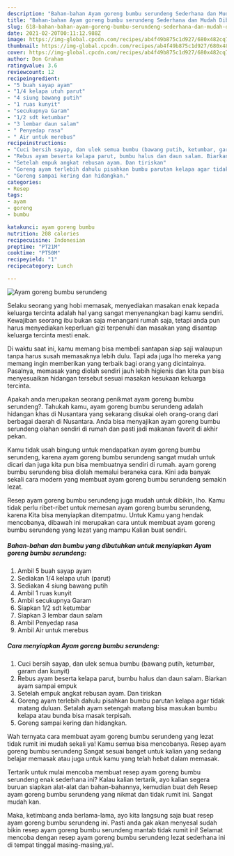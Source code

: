 ```yaml
---
description: "Bahan-bahan Ayam goreng bumbu serundeng Sederhana dan Mudah Dibuat"
title: "Bahan-bahan Ayam goreng bumbu serundeng Sederhana dan Mudah Dibuat"
slug: 618-bahan-bahan-ayam-goreng-bumbu-serundeng-sederhana-dan-mudah-dibuat
date: 2021-02-20T00:11:12.988Z
image: https://img-global.cpcdn.com/recipes/ab4f49b875c1d927/680x482cq70/ayam-goreng-bumbu-serundeng-foto-resep-utama.jpg
thumbnail: https://img-global.cpcdn.com/recipes/ab4f49b875c1d927/680x482cq70/ayam-goreng-bumbu-serundeng-foto-resep-utama.jpg
cover: https://img-global.cpcdn.com/recipes/ab4f49b875c1d927/680x482cq70/ayam-goreng-bumbu-serundeng-foto-resep-utama.jpg
author: Don Graham
ratingvalue: 3.6
reviewcount: 12
recipeingredient:
- "5 buah sayap ayam"
- "1/4 kelapa utuh parut"
- "4 siung bawang putih"
- "1 ruas kunyit"
- "secukupnya Garam"
- "1/2 sdt ketumbar"
- "3 lembar daun salam"
- " Penyedap rasa"
- " Air untuk merebus"
recipeinstructions:
- "Cuci bersih sayap, dan ulek semua bumbu (bawang putih, ketumbar, garam dan kunyit)"
- "Rebus ayam beserta kelapa parut, bumbu halus dan daun salam. Biarkan ayam sampai empuk"
- "Setelah empuk angkat rebusan ayam. Dan tiriskan"
- "Goreng ayam terlebih dahulu pisahkan bumbu parutan kelapa agar tidak matang duluan. Setalah ayam setengah matang bisa masukan bumbu kelapa atau bunda bisa masak terpisah."
- "Goreng sampai kering dan hidangkan."
categories:
- Resep
tags:
- ayam
- goreng
- bumbu

katakunci: ayam goreng bumbu 
nutrition: 208 calories
recipecuisine: Indonesian
preptime: "PT21M"
cooktime: "PT50M"
recipeyield: "1"
recipecategory: Lunch

---
```



![Ayam goreng bumbu serundeng](https://img-global.cpcdn.com/recipes/ab4f49b875c1d927/680x482cq70/ayam-goreng-bumbu-serundeng-foto-resep-utama.jpg)

Selaku seorang yang hobi memasak, menyediakan masakan enak kepada keluarga tercinta adalah hal yang sangat menyenangkan bagi kamu sendiri. Kewajiban seorang ibu bukan saja menangani rumah saja, tetapi anda pun harus menyediakan keperluan gizi terpenuhi dan masakan yang disantap keluarga tercinta mesti enak.

Di waktu  saat ini, kamu memang bisa membeli santapan siap saji walaupun tanpa harus susah memasaknya lebih dulu. Tapi ada juga lho mereka yang memang ingin memberikan yang terbaik bagi orang yang dicintainya. Pasalnya, memasak yang diolah sendiri jauh lebih higienis dan kita pun bisa menyesuaikan hidangan tersebut sesuai masakan kesukaan keluarga tercinta. 



Apakah anda merupakan seorang penikmat ayam goreng bumbu serundeng?. Tahukah kamu, ayam goreng bumbu serundeng adalah hidangan khas di Nusantara yang sekarang disukai oleh orang-orang dari berbagai daerah di Nusantara. Anda bisa menyajikan ayam goreng bumbu serundeng olahan sendiri di rumah dan pasti jadi makanan favorit di akhir pekan.

Kamu tidak usah bingung untuk mendapatkan ayam goreng bumbu serundeng, karena ayam goreng bumbu serundeng sangat mudah untuk dicari dan juga kita pun bisa membuatnya sendiri di rumah. ayam goreng bumbu serundeng bisa diolah memalui beraneka cara. Kini ada banyak sekali cara modern yang membuat ayam goreng bumbu serundeng semakin lezat.

Resep ayam goreng bumbu serundeng juga mudah untuk dibikin, lho. Kamu tidak perlu ribet-ribet untuk memesan ayam goreng bumbu serundeng, karena Kita bisa menyiapkan ditempatmu. Untuk Kamu yang hendak mencobanya, dibawah ini merupakan cara untuk membuat ayam goreng bumbu serundeng yang lezat yang mampu Kalian buat sendiri.

<!--inarticleads1-->

##### Bahan-bahan dan bumbu yang dibutuhkan untuk menyiapkan Ayam goreng bumbu serundeng:

1. Ambil 5 buah sayap ayam
1. Sediakan 1/4 kelapa utuh (parut)
1. Sediakan 4 siung bawang putih
1. Ambil 1 ruas kunyit
1. Ambil secukupnya Garam
1. Siapkan 1/2 sdt ketumbar
1. Siapkan 3 lembar daun salam
1. Ambil  Penyedap rasa
1. Ambil  Air untuk merebus




<!--inarticleads2-->

##### Cara menyiapkan Ayam goreng bumbu serundeng:

1. Cuci bersih sayap, dan ulek semua bumbu (bawang putih, ketumbar, garam dan kunyit)
1. Rebus ayam beserta kelapa parut, bumbu halus dan daun salam. Biarkan ayam sampai empuk
1. Setelah empuk angkat rebusan ayam. Dan tiriskan
1. Goreng ayam terlebih dahulu pisahkan bumbu parutan kelapa agar tidak matang duluan. Setalah ayam setengah matang bisa masukan bumbu kelapa atau bunda bisa masak terpisah.
1. Goreng sampai kering dan hidangkan.




Wah ternyata cara membuat ayam goreng bumbu serundeng yang lezat tidak rumit ini mudah sekali ya! Kamu semua bisa mencobanya. Resep ayam goreng bumbu serundeng Sangat sesuai banget untuk kalian yang sedang belajar memasak atau juga untuk kamu yang telah hebat dalam memasak.

Tertarik untuk mulai mencoba membuat resep ayam goreng bumbu serundeng enak sederhana ini? Kalau kalian tertarik, ayo kalian segera buruan siapkan alat-alat dan bahan-bahannya, kemudian buat deh Resep ayam goreng bumbu serundeng yang nikmat dan tidak rumit ini. Sangat mudah kan. 

Maka, ketimbang anda berlama-lama, ayo kita langsung saja buat resep ayam goreng bumbu serundeng ini. Pasti anda gak akan menyesal sudah bikin resep ayam goreng bumbu serundeng mantab tidak rumit ini! Selamat mencoba dengan resep ayam goreng bumbu serundeng lezat sederhana ini di tempat tinggal masing-masing,ya!.

